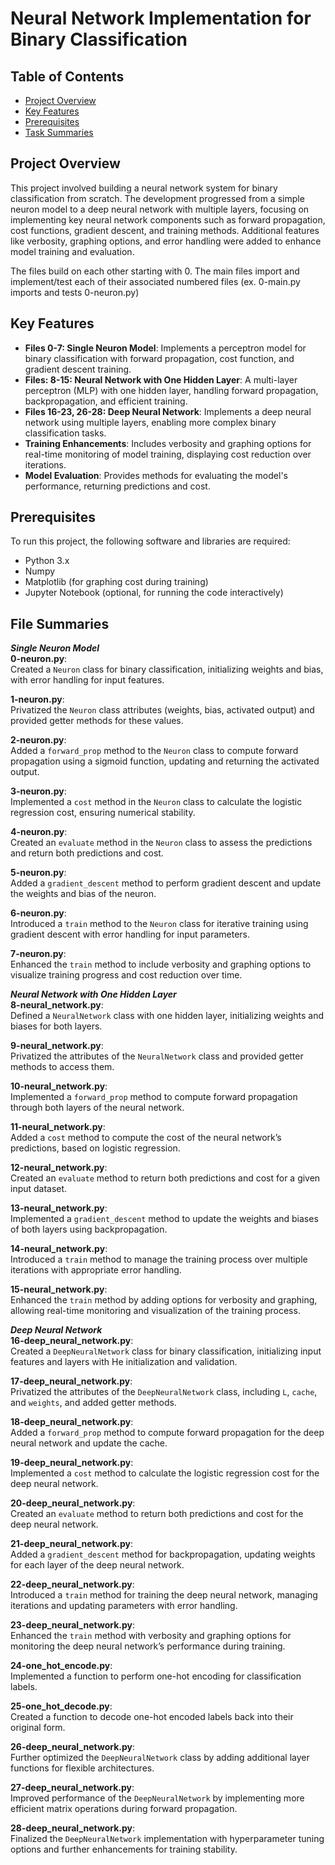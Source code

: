 # Neural Network Implementation for Binary Classification

## Table of Contents
- [Project Overview](#project-overview)
- [Key Features](#key-features)
- [Prerequisites](#prerequisites)
- [Task Summaries](#task-summaries)

## Project Overview

This project involved building a neural network system for binary classification from scratch. The development progressed from a simple neuron model to a deep neural network with multiple layers, focusing on implementing key neural network components such as forward propagation, cost functions, gradient descent, and training methods. Additional features like verbosity, graphing options, and error handling were added to enhance model training and evaluation.

The files build on each other starting with 0. The main files import and implement/test each of their associated numbered files (ex. 0-main.py imports and tests 0-neuron.py)

## Key Features

- **Files 0-7: Single Neuron Model**: Implements a perceptron model for binary classification with forward propagation, cost function, and gradient descent training.
- **Files: 8-15: Neural Network with One Hidden Layer**: A multi-layer perceptron (MLP) with one hidden layer, handling forward propagation, backpropagation, and efficient training.
- **Files 16-23, 26-28: Deep Neural Network**: Implements a deep neural network using multiple layers, enabling more complex binary classification tasks.
- **Training Enhancements**: Includes verbosity and graphing options for real-time monitoring of model training, displaying cost reduction over iterations.
- **Model Evaluation**: Provides methods for evaluating the model's performance, returning predictions and cost.

## Prerequisites

To run this project, the following software and libraries are required:

- Python 3.x
- Numpy
- Matplotlib (for graphing cost during training)
- Jupyter Notebook (optional, for running the code interactively)

## File Summaries
_**Single Neuron Model**_<br>
**0-neuron.py**:  
   Created a `Neuron` class for binary classification, initializing weights and bias, with error handling for input features.

**1-neuron.py**:  
   Privatized the `Neuron` class attributes (weights, bias, activated output) and provided getter methods for these values.

**2-neuron.py**:  
   Added a `forward_prop` method to the `Neuron` class to compute forward propagation using a sigmoid function, updating and returning the activated output.

**3-neuron.py**:  
   Implemented a `cost` method in the `Neuron` class to calculate the logistic regression cost, ensuring numerical stability.

**4-neuron.py**:  
   Created an `evaluate` method in the `Neuron` class to assess the predictions and return both predictions and cost.

**5-neuron.py**:  
   Added a `gradient_descent` method to perform gradient descent and update the weights and bias of the neuron.

**6-neuron.py**:  
   Introduced a `train` method to the `Neuron` class for iterative training using gradient descent with error handling for input parameters.

**7-neuron.py**:  
   Enhanced the `train` method to include verbosity and graphing options to visualize training progress and cost reduction over time.

_**Neural Network with One Hidden Layer**_<br>
**8-neural_network.py**:  
   Defined a `NeuralNetwork` class with one hidden layer, initializing weights and biases for both layers.

**9-neural_network.py**:  
   Privatized the attributes of the `NeuralNetwork` class and provided getter methods to access them.

**10-neural_network.py**:  
    Implemented a `forward_prop` method to compute forward propagation through both layers of the neural network.

**11-neural_network.py**:  
    Added a `cost` method to compute the cost of the neural network’s predictions, based on logistic regression.

**12-neural_network.py**:  
    Created an `evaluate` method to return both predictions and cost for a given input dataset.

**13-neural_network.py**:  
    Implemented a `gradient_descent` method to update the weights and biases of both layers using backpropagation.

**14-neural_network.py**:  
    Introduced a `train` method to manage the training process over multiple iterations with appropriate error handling.

**15-neural_network.py**:  
    Enhanced the `train` method by adding options for verbosity and graphing, allowing real-time monitoring and visualization of the training process.

_**Deep Neural Network**_<br>
**16-deep_neural_network.py**:  
    Created a `DeepNeuralNetwork` class for binary classification, initializing input features and layers with He initialization and validation.

**17-deep_neural_network.py**:  
    Privatized the attributes of the `DeepNeuralNetwork` class, including `L`, `cache`, and `weights`, and added getter methods.

**18-deep_neural_network.py**:  
    Added a `forward_prop` method to compute forward propagation for the deep neural network and update the cache.

**19-deep_neural_network.py**:  
    Implemented a `cost` method to calculate the logistic regression cost for the deep neural network.

**20-deep_neural_network.py**:  
    Created an `evaluate` method to return both predictions and cost for the deep neural network.

**21-deep_neural_network.py**:  
    Added a `gradient_descent` method for backpropagation, updating weights for each layer of the deep neural network.

**22-deep_neural_network.py**:  
    Introduced a `train` method for training the deep neural network, managing iterations and updating parameters with error handling.

**23-deep_neural_network.py**:  
    Enhanced the `train` method with verbosity and graphing options for monitoring the deep neural network’s performance during training.

**24-one_hot_encode.py**:  
    Implemented a function to perform one-hot encoding for classification labels.

**25-one_hot_decode.py**:  
    Created a function to decode one-hot encoded labels back into their original form.

**26-deep_neural_network.py**:  
    Further optimized the `DeepNeuralNetwork` class by adding additional layer functions for flexible architectures.

**27-deep_neural_network.py**:  
    Improved performance of the `DeepNeuralNetwork` by implementing more efficient matrix operations during forward propagation.

**28-deep_neural_network.py**:  
    Finalized the `DeepNeuralNetwork` implementation with hyperparameter tuning options and further enhancements for training stability.
